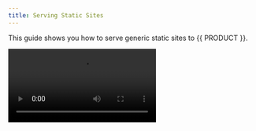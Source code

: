 ```yaml
---
title: Serving Static Sites
---
```


This guide shows you how to serve generic static sites to {{ PRODUCT }}.

<Video src="https://player.vimeo.com/video/691615425"/>

<!-- ## Example Static Sites {/*example-static-sites*/}

Here are a few examples of common static sites served by {{ PRODUCT }}.

<ExampleButtons
  title="(Static) Backbone.js"
  siteUrl="https://edgio-community-examples-static-backbonejs-live.layer0-limelight.link/"
  repoUrl="https://github.com/edgio-docs/edgio-static-backbonejs-example" 
  deployFromRepo />

<ExampleButtons
  title="(Static) React"
  siteUrl="https://edgio-community-examples-static-react-live.layer0-limelight.link/"
  repoUrl="https://github.com/edgio-docs/edgio-static-react-example" 
  deployFromRepo />

<ExampleButtons
  title="(Static) Vue.js"
  siteUrl="https://edgio-community-examples-vue3-live.layer0-limelight.link/"
  repoUrl="https://github.com/edgio-docs/edgio-vue3-example" 
  deployFromRepo /> -->

{{ PREREQ.md }}

## Getting Started {/* getting-started */}

To prepare your static app for deployment on {{ PRODUCT }}, run the following command in your project's root directory:

```bash
{{ FULL_CLI_NAME }} init {{ INIT_ARG_EDGIO_VERSION }}
```

This will automatically add all of the required dependencies and files to your
project. These include:

- The `{{ PACKAGE_NAME }}/core` package - Allows you to declare routes and deploy your application on {{ PRODUCT }}
- The `{{ PACKAGE_NAME }}/prefetch` package - Allows you to configure a service worker to prefetch and cache pages to improve browsing speed
- `{{ CONFIG_FILE }}` - The main configuration file for {{ PRODUCT }}.
- `routes.js` - A default routes file that sends all requests to Next.js. Update this file to add caching or proxy some URLs to a different origin.
- `sw/service-worker.js` A service worker implemented using Workbox.

## Generate Static Resources {/* generate-static-resources */}

If you're building an app that bundles static resources, you will want to generate those files before contuining. Typically, this is handled using a build script such as `npm run build`. This may differ depending on your framework.

The built version of your app will typically reside in a `/build` or `/dist` directory.

## Router Configuration {/* router-configuration */}

The {{ PRODUCT }} router is used for configuring where the static resources reside and how to serve them. Using the example above, let's assume your site is bundled under the `/build` directory and has the following structure:

- `/build/index.html`
- `/build/static/css/main.css`
- `/build/static/js/main.js`

You can use the router's `static` method to serve everything in the `build` directory:

```js filename="routes.js"
import { Router } from '{{ PACKAGE_NAME }}/core/router';

export default new Router().static('build')
```

If your site does not use a bundler for generating a build output, you can still serve the assets using `serveStatic` and reference the relative path to the resources. Any resource referenced using `serveStatic` or `appShell` will automatically be included in the {{ PRODUCT }} deployment. An example of serving assets from your `src` directory:

```js filename="routes.js"
import { Router } from '{{ PACKAGE_NAME }}/core/router';

export defaultnew Router()
  // Assets (Hashed and Cached on Edge and in the Browser)
  .get('/css/:path*', ({ serveStatic }) => serveStatic('assets/css/:path*'))
  .get('/js/:path*', ({ serveStatic }) => serveStatic('assets/js/:path*'))
  
  // Path(s) that do not have a "." as well as "/" to serve the fallback page
  .get('/:path*/:file([^\\.]+|)', ({ serveStatic }) => serveStatic('index.html'))
  
  // All other paths to be served from the src directory
  .get('/:path*', ({ serveStatic }) => serveStatic('src/:path*'))
```

## Deploying {/* deploying */}

Deploy your app to the {{ PRODUCT_PLATFORM }} by running the following command in your project's root directory:

```bash
{{ FULL_CLI_NAME }} deploy
```

[Learn more about deployments.](/guides/basics/deployments)